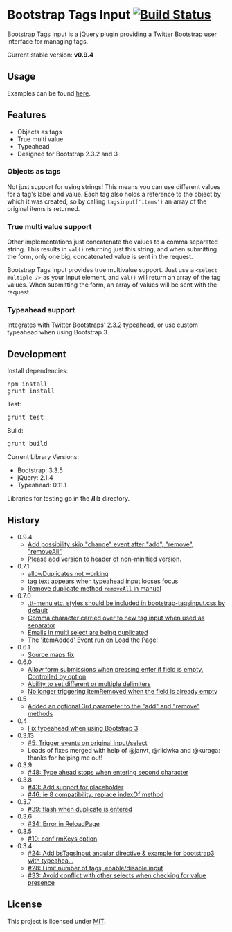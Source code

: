# Bootstrap Tags Input [![Build Status](https://travis-ci.org/bootstrap-tagsinput/bootstrap-tagsinput.svg?branch=master)](https://travis-ci.org/bootstrap-tagsinput/bootstrap-tagsinput)

Bootstrap Tags Input is a jQuery plugin providing a Twitter Bootstrap user interface for managing tags.

Current stable version: **v0.9.4**

## Usage

Examples can be found [here](http://bootstrap-tagsinput.github.io/bootstrap-tagsinput/examples/).

## Features

-   Objects as tags
-   True multi value
-   Typeahead
-   Designed for Bootstrap 2.3.2 and 3

### Objects as tags

Not just support for using strings! This means you can use different values
for a tag's label and value. Each tag also holds a reference to the object
by which it was created, so by calling <code>tagsinput('items')</code> an
array of the original items is returned.

### True multi value support

Other implementations just concatenate the values to a comma separated string.
This results in <code>val()</code> returning just this string, and when
submitting the form, only one big, concatenated value is sent in the request.

Bootstrap Tags Input provides true multivalue support. Just use a
<code>&lt;select multiple /&gt;</code> as your input element, and
<code>val()</code> will return an array of the tag values. When submitting the
form, an array of values will be sent with the request.

### Typeahead support

Integrates with Twitter Bootstraps' 2.3.2 typeahead, or use custom typeahead when using Bootstrap 3.

## Development

Install dependencies:

<pre>
npm install
grunt install
</pre>

Test:

<pre>
grunt test
</pre>

Build:

<pre>
grunt build
</pre>

Current Library Versions:

-   Bootstrap: 3.3.5
-   jQuery: 2.1.4
-   Typeahead: 0.11.1

Libraries for testing go in the **/lib** directory.

## History

-   0.9.4
    -   [Add possibility skip "change" event after "add", "remove", "removeAll"](https://github.com/bootstrap-tagsinput/bootstrap-tagsinput/pull/429)
    -   [Please add version to header of non-minified version.](https://github.com/bootstrap-tagsinput/bootstrap-tagsinput/issues/438)
-   0.7.1
    -   [allowDuplicates not working](https://github.com/bootstrap-tagsinput/bootstrap-tagsinput/issues/419)
    -   [tag text appears when typeahead input looses focus](https://github.com/bootstrap-tagsinput/bootstrap-tagsinput/issues/386)
    -   [Remove duplicate method `removeAll` in manual](https://github.com/bootstrap-tagsinput/bootstrap-tagsinput/pull/427)
-   0.7.0
    -   [.tt-menu etc. styles should be included in bootstrap-tagsinput.css by default](https://github.com/bootstrap-tagsinput/bootstrap-tagsinput/issues/426)
    -   [Comma character carried over to new tag input when used as separator](https://github.com/bootstrap-tagsinput/bootstrap-tagsinput/issues/422)
    -   [Emails in multi select are being duplicated](https://github.com/bootstrap-tagsinput/bootstrap-tagsinput/issues/399)
    -   [The 'itemAdded' Event run on Load the Page!](https://github.com/bootstrap-tagsinput/bootstrap-tagsinput/issues/369)
-   0.6.1
    -   [Source maps fix](https://github.com/bootstrap-tagsinput/bootstrap-tagsinput/issues/371)
-   0.6.0
    -   [Allow form submissions when pressing enter if field is empty. Controlled by option](https://github.com/bootstrap-tagsinput/bootstrap-tagsinput/issues/368)
    -   [Ability to set different or multiple delimiters](https://github.com/bootstrap-tagsinput/bootstrap-tagsinput/issues/397)
    -   [No longer triggering itemRemoved when the field is already empty](https://github.com/bootstrap-tagsinput/bootstrap-tagsinput/issues/405)
-   0.5
    -   [Added an optional 3rd parameter to the "add" and "remove" methods](https://github.com/bootstrap-tagsinput/bootstrap-tagsinput/pull/298)
-   0.4
    -   [Fix typeahead when using Bootstrap 3](https://github.com/bootstrap-tagsinput/bootstrap-tagsinput/pull/73)
-   0.3.13
    -   [#5: Trigger events on original input/select](https://github.com/bootstrap-tagsinput/bootstrap-tagsinput/issues/5)
    -   Loads of fixes merged with help of @janvt, @rlidwka and @kuraga: thanks for helping me out!
-   0.3.9
    -   [#48: Type ahead stops when entering second character](https://github.com/bootstrap-tagsinput/bootstrap-tagsinput/issues/48)
-   0.3.8
    -   [#43: Add support for placeholder](https://github.com/bootstrap-tagsinput/bootstrap-tagsinput/pull/43)
    -   [#46: ie 8 compatibility, replace indexOf method](https://github.com/bootstrap-tagsinput/bootstrap-tagsinput/pull/46)
-   0.3.7
    -   [#39: flash when duplicate is entered](https://github.com/bootstrap-tagsinput/bootstrap-tagsinput/issues/39)
-   0.3.6
    -   [#34: Error in ReloadPage](https://github.com/bootstrap-tagsinput/bootstrap-tagsinput/issues/34)
-   0.3.5
    -   [#10: confirmKeys option](https://github.com/bootstrap-tagsinput/bootstrap-tagsinput/issues/10)
-   0.3.4
    -   [#24: Add bsTagsInput angular directive & example for bootstrap3 with typeahea...](https://github.com/bootstrap-tagsinput/bootstrap-tagsinput/pull/24)
    -   [#28: Limit number of tags, enable/disable input](https://github.com/bootstrap-tagsinput/bootstrap-tagsinput/pull/28)
    -   [#33: Avoid conflict with other selects when checking for value presence](https://github.com/bootstrap-tagsinput/bootstrap-tagsinput/pull/33)

## License

This project is licensed under [MIT](https://raw.github.com/bootstrap-tagsinput/bootstrap-tagsinput/master/LICENSE "Read more about the MIT license").
